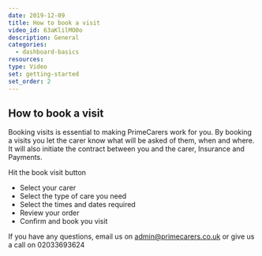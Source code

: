```yaml
---
date: 2019-12-09
title: How to book a visit
video_id: 63aKlilMO0o
description: General
categories:
  - dashboard-basics
resources:
type: Video
set: getting-started
set_order: 2
---
```


## How to book a visit

Booking visits is essential to making PrimeCarers work for you. By booking a visits you let the carer know what will be asked of them, when and where. It will also initiate the contract between you and the carer, Insurance and Payments.

Hit the book visit button
 - Select your carer
 - Select the type of care you need
 - Select the times and dates required
 - Review your order
 - Confirm and book you visit

If you have any questions, email us on admin@primecarers.co.uk or give us a call on 02033693624

